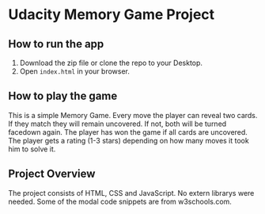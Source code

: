 # Udacity Memory Game Project

## How to run the app

1. Download the zip file or clone the repo to your Desktop.
2. Open `index.html` in your browser.

## How to play the game

This is a simple Memory Game. Every move the player can reveal two cards. If they match they will remain uncovered. If not, both will be turned facedown again. The player has won the game if all cards are uncovered. 
The player gets a rating (1-3 stars) depending on how many moves it took him to solve it.

## Project Overview

The project consists of HTML, CSS and JavaScript. No extern librarys were needed.
Some of the modal code snippets are from w3schools.com.



